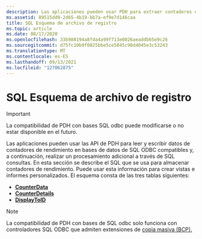 ```yaml
---
description: Las aplicaciones pueden usar PDH para extraer contadores de rendimiento de SQL registros, o bien pueden extraer contadores con formato o sin formato directamente de la base de datos a través de SQL consultas.
ms.assetid: 89515dd9-2d65-4b19-bb7a-ef9e7d146caa
title: SQL Esquema de archivo de registro
ms.topic: article
ms.date: 08/17/2020
ms.openlocfilehash: 33b988194a8fda4a99f713e0026aeaddb65e9c26
ms.sourcegitcommit: d75fc10b9f0825bbe5ce5045c90d4045e3c53243
ms.translationtype: MT
ms.contentlocale: es-ES
ms.lasthandoff: 09/13/2021
ms.locfileid: "127062875"
---
```

# <a name="sql-log-file-schema"></a>SQL Esquema de archivo de registro

> [!IMPORTANT]
> La compatibilidad de PDH con bases SQL odbc puede modificarse o no estar disponible en el futuro.

Las aplicaciones pueden usar las API de PDH para leer y escribir datos de contadores de rendimiento en bases de datos de SQL ODBC compatibles y, a continuación, realizar un procesamiento adicional a través de SQL consultas. En esta sección se describe el SQL que se usa para almacenar contadores de rendimiento. Puede usar esta información para crear vistas e informes personalizados. El esquema consta de las tres tablas siguientes:

- [**CounterData**](counterdata.md)
- [**CounterDetails**](counterdetails.md)
- [**DisplayToID**](displaytoid.md)

> [!NOTE]
> La compatibilidad de PDH con bases de SQL odbc solo funciona con controladores SQL ODBC que admiten extensiones de [copia masiva (BCP).](/sql/relational-databases/native-client-odbc-extensions-bulk-copy-functions/sql-server-driver-extensions-bulk-copy-functions)
